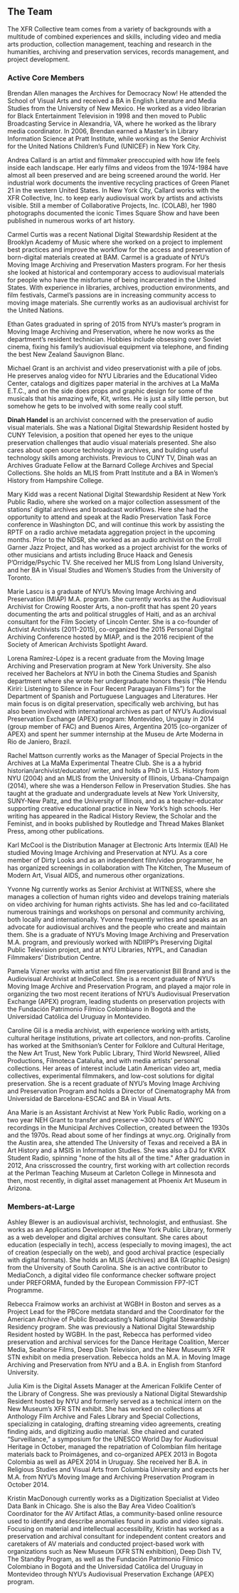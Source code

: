 ## The Team

The XFR Collective team comes from a variety of backgrounds with a multitude of combined experiences and skills, including  video and media arts production, collection management, teaching and research in the humanities, archiving and preservation services, records management, and project development.

### Active Core Members

Brendan Allen manages the Archives for Democracy Now! He attended the School of Visual Arts and received a BA in English Literature and Media Studies from the University of New Mexico. He worked as a video librarian for Black Entertainment Television in 1998 and then moved to Public Broadcasting Service in Alexandria, VA, where he worked as the library media coordinator. In 2006, Brendan earned a Master’s in Library Information Science at Pratt Institute, while working as the Senior Archivist for the United Nations Children’s Fund (UNICEF) in New York City.

Andrea Callard is an artist and filmmaker preoccupied with how life feels inside each landscape. Her early films and videos from the 1974-1984 have almost all been preserved and are being screened around the world. Her industrial work documents the inventive recycling practices of Green Planet 21 in the western United States. In New York City, Callard works with the XFR Collective, Inc. to keep early audiovisual work by artists and activists visible. Still a member of Collaborative Projects, Inc. (COLAB), her 1980 photographs documented the iconic Times Square Show and have been published in numerous works of art history.

Carmel Curtis was a recent National Digital Stewardship Resident at the Brooklyn Academy of Music where she worked on a project to implement best practices and improve the workflow for the access and preservation of born-digital materials created at BAM. Carmel is a graduate of NYU’s Moving Image Archiving and Preservation Masters program. For her thesis she looked at historical and contemporary access to audiovisual materials for people who have the misfortune of being incarcerated in the United States. With experience in libraries, archives, production environments, and film festivals, Carmel’s passions are in increasing community access to moving image materials. She currently works as an audiovisual archivist for the United Nations.

Ethan Gates  graduated in spring of 2015 from NYU’s master’s program in Moving Image Archiving and Preservation, where he now works as the department’s resident technician. Hobbies include obsessing over Soviet cinema, fixing his family’s audiovisual equipment via telephone, and finding the best New Zealand Sauvignon Blanc.

Michael Grant is an archivist and video preservationist with a pile of jobs.  He preserves analog video for NYU Libraries and the Educational Video Center, catalogs and digitizes paper material in the archives at La MaMa E.T.C., and on the side does props and graphic design for some of the musicals that his amazing wife, Kit, writes.  He is just a silly little person, but somehow he gets to be involved with some really cool stuff.

**Dinah Handel** is an archivist concerned with the preservation of audio visual materials. She was a National Digital Stewardship Resident hosted by CUNY Television, a position that opened her eyes to the unique preservation challenges that audio visual materials presented. She also cares about open source technology in archives, and building useful technology skills among archivists. Previous to CUNY TV, Dinah was an Archives Graduate Fellow at the Barnard College Archives and Special Collections. She holds an MLIS from Pratt Institute and a BA in Women’s History from Hampshire College.

Mary Kidd was a recent National Digital Stewardship Resident at New York Public Radio, where she worked on a major collection assessment of the stations’ digital archives and broadcast workflows.  Here she had the opportunity to attend and speak at the Radio Preservation Task Force conference in Washington DC, and will continue this work by assisting the RPTF on a radio archive metadata aggregation project in the upcoming months.  Prior to the NDSR, she worked as an audio archivist on the Erroll Garner Jazz Project, and has worked as a project archivist for the works of other musicians and artists including Bruce Haack and Genesis P’Orridge/Psychic TV.  She received her MLIS from Long Island University, and her BA in Visual Studies and Women’s Studies from the University of Toronto.

Marie Lascu is a graduate of NYU’s Moving Image Archiving and Preservation (MIAP) M.A. program. She currently works as the Audiovisual Archivist for Crowing Rooster Arts, a non-profit that has spent 20 years documenting the arts and political struggles of Haiti, and as an archival consultant for the Film Society of Lincoln Center. She is a co-founder of Activist Archivists (2011-2015), co-organized the 2015 Personal Digital Archiving Conference hosted by MIAP, and is the 2016 recipient of the Society of American Archivists Spotlight Award.

Lorena Ramírez-López is a recent graduate from the Moving Image Archiving and Preservation program at New York University. She also received her Bachelors at NYU in both the Cinema Studies and Spanish department where she wrote her undergraduate honors thesis (“Ñe Hendu Kiriri: Listening to Silence in Four Recent Paraguayan Films”) for the Department of Spanish and Portuguese Languages and Literatures. Her main focus is on digital preservation, specifically web archiving, but has also been involved with international archives as part of NYU’s Audiovisual Preservation Exchange (APEX) program: Montevideo, Uruguay in 2014 (group member of FAC) and Buenos Aires, Argentina 2015 (co-organizer of APEX) and spent her summer internship at the Museu de Arte Moderna in Rio de Janiero, Brazil.

Rachel Mattson currently works as the Manager of Special Projects in the Archives at La MaMa Experimental Theatre Club. She is a  a hybrid historian/archivist/educator/ writer, and holds a PhD in U.S. History from NYU (2004) and an MLIS from the University of Illinois, Urbana-Champaign (2014), where she was a Henderson Fellow in Preservation Studies. She has taught at the graduate and undergraduate levels at New York University, SUNY-New Paltz, and the University of Illinois, and as a teacher-educator supporting creative educational practice in New York’s high schools. Her writing has appeared in the Radical History Review, the Scholar and the Feminist, and in books published by Routledge and Thread Makes Blanket Press, among other publications.

Karl McCool is the Distribution Manager at Electronic Arts Intermix (EAI)  He studied Moving Image Archiving and Preservation at NYU. As a core member of Dirty Looks and as an independent film/video programmer, he has organized screenings in collaboration with The Kitchen, The Museum of Modern Art, Visual AIDS, and numerous other organizations.

Yvonne Ng currently works as Senior Archivist at WITNESS, where she manages a collection of human rights video and develops training materials on video archiving for human rights activists. She has led and co-facilitated numerous trainings and workshops on personal and community archiving, both locally and internationally. Yvonne frequently writes and speaks as an advocate for audiovisual archives and the people who create and maintain them. She is a graduate of NYU’s Moving Image Archiving and Preservation M.A. program, and previously worked with NDIIPP’s Preserving Digital Public Television project, and at NYU Libraries, NYPL, and Canadian Filmmakers’ Distribution Centre.

Pamela Vizner works with artist and film preservationist Bill Brand and is the Audiovisual Archivist at IndieCollect.  She is a recent graduate of NYU’s Moving Image Archive and Preservation Program, and played a major role in organizing the two most recent iterations of NYU’s Audiovisual Preservation Exchange (APEX) program, leading students on preservation projects with the Fundación Patrimonio Filmico Colombiano in Bogotá and the Universidad Católica del Uruguay in Montevideo.

Caroline Gil is a media archivist, with experience working with artists, cultural heritage institutions, private art collectors, and non-profits. Caroline has worked at the Smithsonian’s Center for Folklore and Cultural Heritage, the New Art Trust, New York Public Library, Third World Newsreel, Allied Productions, Filmoteca Cataluña, and with media artists’ personal collections. Her areas of interest include Latin American video art, media collectives, experimental filmmakers, and low-cost solutions for digital preservation. She is a recent graduate of NYU’s Moving Image Archiving and Preservation Program and holds a Director of Cinematography MA from Universidad de Barcelona-ESCAC and BA in Visual Arts.

Ana Marie is an Assistant Archivist at New York Public Radio, working on a two year NEH Grant to transfer and preserve ~300 hours of WNYC recordings in the Municipal Archives Collection, created between the 1930s and the 1970s. Read about some of her findings at wnyc.org. Originally from the Austin area, she attended The University of Texas and received a BA in Art History and a MSIS in Information Studies. She was also a DJ for KVRX Student Radio, spinning "none of the hits all of the time." After graduation in 2012, Ana crisscrossed the country, first working with art collection records at the Perlman Teaching Museum at Carleton College in Minnesota and then, most recently, in digital asset management at Phoenix Art Museum in Arizona.

### Members-at-Large

Ashley Blewer is an audiovisual archivist, technologist, and enthusiast. She works as an Applications Developer at the New York Public Library, formerly as a web developer and digital archives consultant. She cares about education (especially in tech), access (especially to moving images), the act of creation (especially on the web), and good archival practice (especially with digital formats). She holds an MLIS (Archives) and BA (Graphic Design) from the University of South Carolina. She is an active contributor to MediaConch, a digital video file conformance checker software project under PREFORMA, funded by the European Commission FP7-ICT Programme.

Rebecca Fraimow works an archivist at WGBH in Boston and serves as a Project Lead for the PBCore metdata standard and the Coordinator for the American Archive of Public Broadcasting’s National Digital Stewardship Residency program. She was previously a National Digital Stewardship Resident hosted by WGBH.  In the past, Rebecca has performed video preservation and archival services for the Dance Heritage Coalition, Mercer Media, Seahorse Films, Deep Dish Television, and the New Museum’s XFR STN exhibit on media preservation. Rebecca holds an M.A. in Moving Image Archiving and Preservation from NYU and a B.A. in English from Stanford University.

Julia Kim is the Digital Assets Manager at the American Folklife Center of the Library of Congress. She was previously a National Digital Stewardship Resident hosted by NYU and formerly served as a technical intern on the New Museum’s XFR STN exhibit. She has worked on collections at Anthology Film Archive and Fales Library and Special Collections, specializing in cataloging, drafting streaming video agreements, creating finding aids, and digitizing audio material. She chaired and curated “Surveillance,” a symposium for the UNESCO World Day for Audiovisual Heritage in October, managed the repatriation of Colombian film heritage materials back to Proimágenes, and co-organized APEX 2013 in Bogota Colombia as well as APEX 2014 in Uruguay. She received her B.A. in Religious Studies and Visual Arts from Columbia University and expects her M.A. from NYU’s Moving Image and Archiving Preservation Program in October 2014.

Kristin MacDonough currently works as a Digitization Specialist at Video Data Bank in Chicago.  She is also the Bay Area Video Coalition’s Coordinator for the AV Artifact Atlas, a community-based online resource used to identify and describe anomalies found in audio and video signals. Focusing on material and intellectual accessibility, Kristin has worked as a preservation and archival consultant for independent content creators and caretakers of AV materials and conducted project-based work with organizations such as New Museum (XFR STN exhibition), Deep Dish TV, The Standby Program, as well as the Fundación Patrimonio Filmico Colombiano in Bogotá and the Universidad Católica del Uruguay in Montevideo through NYU’s Audiovisual Preservation Exchange (APEX) program.
